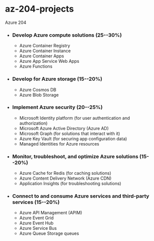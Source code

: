 # az-204-projects
Azure 204 

-  ### Develop Azure compute solutions (25--30%)
   * Azure Container Registry
   * Azure Container Instance
   * Azure Container Apps
   * Azure App Service Web Apps
   * Azure Functions
- ### Develop for Azure storage (15--20%)
  * Azure Cosmos DB
  * Azure Blob Storage
- ### Implement Azure security (20--25%)
  * Microsoft Identity platform (for user authentication and authorization)
  * Microsoft Azure Active Directory (Azure AD)
  * Microsoft Graph (for solutions that interact with it)
  * Azure Key Vault (for securing app configuration data)
  * Managed Identities for Azure resources
- ### Monitor, troubleshoot, and optimize Azure solutions (15--20%)
  * Azure Cache for Redis (for caching solutions)
  * Azure Content Delivery Network (Azure CDN)
  * Application Insights (for troubleshooting solutions)
- ### Connect to and consume Azure services and third-party services (15--20%)
  * Azure API Management (APIM)
  * Azure Event Grid
  * Azure Event Hub
  * Azure Service Bus
  * Azure Queue Storage queues

